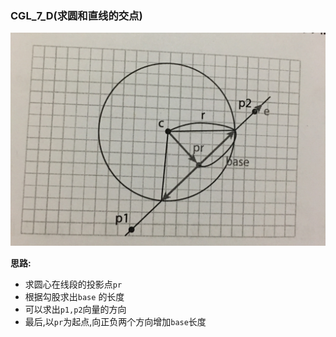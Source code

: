 ###  CGL_7_D(求圆和直线的交点)
![alt](./img/005.png)

**思路:**
- 求圆心在线段的投影点`pr`
- 根据勾股求出`base` 的长度
- 可以求出`p1,p2`向量的方向
- 最后,以`pr`为起点,向正负两个方向增加`base`长度